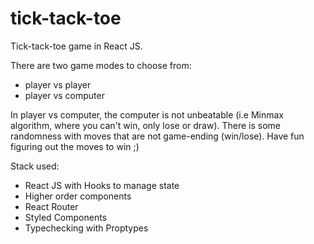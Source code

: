 # tick-tack-toe
Tick-tack-toe game in React JS.

There are two game modes to choose from:
- player vs player
- player vs computer

In player vs computer, the computer is not unbeatable (i.e Minmax algorithm, where you can't win, only lose or draw).
There is some randomness with moves that are not game-ending (win/lose). Have fun figuring out the moves to win ;)

Stack used:
- React JS with Hooks to manage state
- Higher order components
- React Router
- Styled Components
- Typechecking with Proptypes
